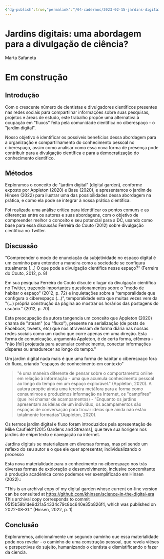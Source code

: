 ```yaml
---
{"dg-publish":true,"permalink":"/04-cadernos/2023-02-15-jardins-digitais-uma-abordagem-para-a-divulgacao-de-ciencia/","tags":["🧠️/📝️/🌱️"],"created":"2023-02-15T11:57:24.385-03:00","updated":"2023-03-13T23:57:27.645-03:00"}
---
```


# Jardins digitais: uma abordagem para a divulgação de ciência?
Marta Safaneta
# Em construção
## Introdução

Com o crescente número de cientistas e divulgadores científicos presentes nas redes sociais para compartilhar informações sobre suas pesquisas, projetos e áreas de estudo, este trabalho propõe uma alternativa à ocupação em "fluxos" feita pela comunidade científica no ciberespaço - o "jardim digital".



Nosso objetivo é identificar os possíveis benefícios dessa abordagem para a organização e compartilhamento do conhecimento pessoal no ciberespaço, assim como analisar como essa nova forma de presença pode contribuir para a divulgação científica e para a democratização do conhecimento científico.



## Métodos

Exploramos o conceito de "jardim digital" (digital garden), conforme exposto por Appleton (2020) e Basu (2020), e apresentamos o jardim de Hinsen (2022) para ilustrar uma das possibilidades dessa abordagem na prática, e como ela pode se integrar à nossa prática cientifica.

Foi realizada uma análise crítica para identificar os pontos comuns e as diferenças entre os autores e suas abordagens, com o objetivo de compreender melhor o conceito e seu potencial para a DC, usando como base para essa discussão Ferreira do Couto (2012) sobre divulgação científica no Twitter.

## Discussão

“Compreender o modo de enunciação da subjetividade no espaço digital é um caminho para entender a maneira como a sociedade se configura atualmente [...]  O que pode a divulgação científica nesse espaço?” (Ferreira do Couto, 2012, p. 8)

Em sua pesquisa Ferreira do Couto discute o lugar da divulgação cientifica no Twitter, trazendo importantes questionamentos sobre o "modo de habitar o espaço" (2012, p. 72) e inquietações sobre a "temporalidade que configura o ciberespaço (...)", temporalidade esta que muitas vezes vem da "(...) própria construção da página ao mostrar os horários das postagens do usuário." (2012, p. 70).

Esta preocupação da autora tangencia um conceito que Appleton (2020) chama de "steam" (ou "fluxo"), presente na serialização (de posts de Facebook, tweets, etc) que nos atravessam de forma diária nas nossas redes sociais como um riacho que corre apenas em uma direção. Esta forma de comunicação, argumenta Appleton, é de certa forma, efêmera - "não [foi] projetada para acumular conhecimento, conectar informações díspares ou amadurecer ao longo do tempo."

Um jardim digital nada mais é que uma forma de habitar o ciberespaço fora do fluxo, criando "espaços de conhecimento em contexto"


>"é uma maneira diferente de pensar sobre o comportamento online em relação à informação - uma que acumula conhecimento pessoal ao longo do tempo em um espaço explorável." (Appleton, 2020).  A autora propõe ainda uma terceira metáfora para a forma como consumimos e produzimos informação na Internet, os "campfires" (que irei chamar de acampamentos) - "Enquanto os jardins apresentam as ideias de um indivíduo, os acampamentos são espaços de conversação para trocar ideias que ainda não estão totalmente formadas"(Appleton, 2020).

Os termos jardim digital e fluxo foram introduzidos pela apresentação de Mike Caufield^[2015 Gardens and Streams], que teve sua horigem nos jardins de ehipertexto e navegação na internet.


Jardins digitais se materializam em diversas formas, mas pri sendo um reflexo do seu autor e o que ele quer apresentar, individualizando o processo


Esta nova materialidade para o conhecimento no ciberespaço nos trás diversas formas de exploração e desenvolvimento, inclusive concomitante à produção acadêmica como podemos ver exemplificado em Hinsen (2022).:

“This is an archival copy of my digital garden whose current on-line version can be consulted at https://github.com/khinsen/science-in-the-digital-era This archival copy corresponds to commit 0515b59b1de9d21a54334c79c8bc640e35b826f4, which was published on 2022-08-31.” (Hinsen, 2022, p. 1)


## Conclusão

Exploraremos, adicionalmente um segundo caminho que essa materialidade pode nos revelar - o caminho de uma construção pessoal, que revela viéses e perspectivas do sujeito, humanizando o cientista e dismistificando o fazer da ciencia.